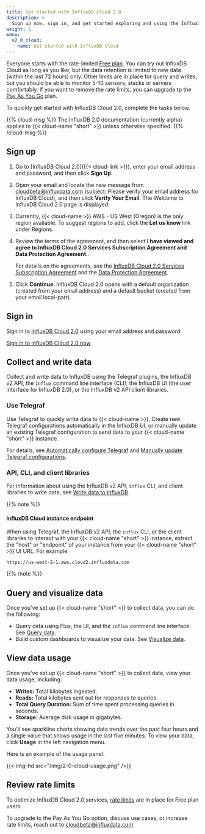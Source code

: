 ```yaml
---
title: Get started with InfluxDB Cloud 2.0
description: >
  Sign up now, sign in, and get started exploring and using the InfluxDB Cloud 2.0 time series platform.
weight: 1
menu:
  v2_0_cloud:
    name: Get started with InfluxDB Cloud
---
```


Everyone starts with the rate-limited [Free plan](/v2/cloud/rate-limits/free-tier). You can try out InfluxDB Cloud as long as you like, but the data retention is limited to new data (within the last 72 hours) only. Other limits are in place for query and writes, but you should be able to monitor 5-10 sensors, stacks or servers comfortably. If you want to remove the rate limits, you can upgrade tp the [Pay As You Go](/v2/cloud/rate-limits/pay-as-you-go-option) plan.

To quickly get started with InfluxDB Cloud 2.0, complete the tasks below.

{{% cloud-msg %}}
The InfluxDB 2.0 documentation (currently alpha) applies to {{< cloud-name "short" >}} unless otherwise specified.
{{% /cloud-msg %}}

## Sign up

1. Go to [InfluxDB Cloud 2.0]({{< cloud-link >}}), enter your email address and password,
   and then click **Sign Up**.

2. Open your email and locate the new message from cloudbeta@influxdata.com (subject: Please verify your email address for InfluxDB Cloud),
   and then click **Verify Your Email**. The Welcome to InfluxDB Cloud 2.0 page is displayed.

3. Currently, {{< cloud-name >}} AWS - US West (Oregon) is the only region available.
   To suggest regions to add, click the **Let us know** link under Regions.

4. Review the terms of the  agreement, and then select
   **I have viewed and agree to InfluxDB Cloud 2.0 Services Subscription Agreement and Data Protection Agreement.**.

   For details on the agreements, see the [InfluxDB Cloud 2.0 Services Subscription Agreement](www.influxdata.com/legal/cloud-services-subscription-agreement) and the [Data Protection Agreement](https://www.influxdata.com/legal/data-processing-agreement/).

5. Click **Continue**. InfluxDB Cloud 2.0 opens with a default organization
   (created from your email address) and a default bucket (created from your email local-part).

## Sign in

Sign in to [InfluxDB Cloud 2.0](https://us-west-2-1.aws.cloud2.influxdata.com) using your email address and password.

<a class="btn" href="https://us-west-2-1.aws.cloud2.influxdata.com">Sign in to InfluxDB Cloud 2.0 now</a>

## Collect and write data

Collect and write data to InfluxDB using the Telegraf plugins, the InfluxDB v2 API, the `influx`
command line interface (CLI), the InfluxDB UI (the user interface for InfluxDB 2.0), or the InfluxDB v2 API client libraries.

### Use Telegraf

Use Telegraf to quickly write data to {{< cloud-name >}}.
Create new Telegraf configurations automatically in the InfluxDB UI, or manually update an
existing Telegraf configuration to send data to your {{< cloud-name "short" >}} instance.

For details, see [Automatically configure Telegraf](/v2.0/write-data/use-telegraf/auto-config/#create-a-telegraf-configuration)
and [Manually update Telegraf configurations](/v2.0/write-data/use-telegraf/manual-config/).

### API, CLI, and client libraries

For information about using the InfluxDB v2 API, `influx` CLI, and client libraries to write data,
see [Write data to InfluxDB](/v2.0/write-data/).

{{% note %}}

#### InfluxDB Cloud instance endpoint

When using Telegraf, the InfluxDB v2 API, the `influx` CLI, or the client libraries to interact with your {{< cloud-name "short" >}}
instance, extract the "host" or "endpoint" of your instance from your {{< cloud-name "short" >}} UI URL.
For example:

```
https://us-west-2-1.aws.cloud2.influxdata.com
```

{{% /note %}}

## Query and visualize data

Once you've set up {{< cloud-name "short" >}} to collect data, you can do the following:

- Query data using Flux, the UI, and the `influx` command line interface. See [Query data](/v2.0/query-data/).
- Build custom dashboards to visualize your data. See [Visualize data](/v2.0/visualize-data/).

## View data usage

Once you've set up {{< cloud-name "short" >}} to collect data, view your data usage, including:

- **Writes:** Total kilobytes ingested.
- **Reads:** Total kilobytes sent out for responses to queries.
- **Total Query Duration:** Sum of time spent processing queries in seconds.
- **Storage:** Average disk usage in gigabytes.

You'll see sparkline charts showing data trends over the past four hours and a single value that shows usage in the last five minutes.
To view your data, click **Usage** in the left navigation menu.

Here is an example of the usage panel.

{{< img-hd src="/img/2-0-cloud-usage.png" />}}

## Review rate limits

To optimize InfluxDB Cloud 2.0 services, [rate limits](/v2.0/cloud/rate-limits/) are in place for Free plan users.

To upgrade to the Pay As You Go option, discuss use cases, or increase rate limits,
reach out to <a href="mailto:cloudbeta@influxdata.com?subject={{< cloud-name >}} Feedback">cloudbeta@influxdata.com</a>.
